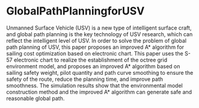 # GlobalPathPlanningforUSV
Unmanned Surface Vehicle (USV) is a new type of intelligent surface craft, and global path planning is the key technology of USV research, which can reflect the intelligent level of USV. In order to solve the problem of global path planning of USV, this paper proposes an improved A* algorithm for sailing cost optimization based on electronic chart. This paper uses the S-57 electronic chart to realize the establishment of the octree grid environment model, and proposes an improved A* algorithm based on sailing safety weight, pilot quantity and path curve smoothing to ensure the safety of the route, reduce the planning time, and improve path smoothness. The simulation results show that the environmental model construction method and the improved A* algorithm can generate safe and reasonable global path.
